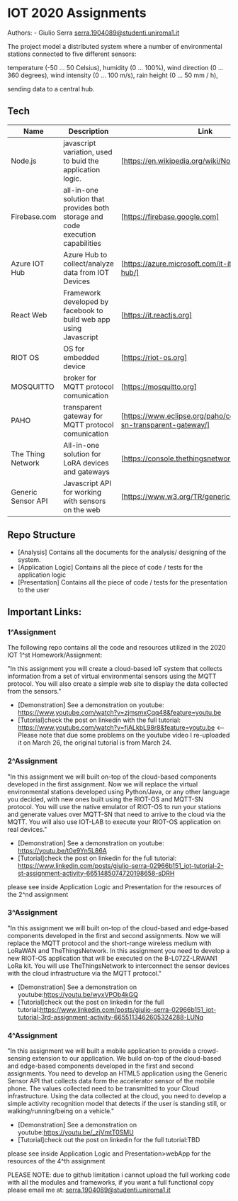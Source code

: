 # IOT 2020 Assignments
Authors: 
    - Giulio Serra serra.1904089@studenti.uniroma1.it
    
The project model a distributed system where a number of environmental stations connected to five different sensors:

temperature (-50 ... 50 Celsius),
humidity (0 ... 100%),
wind direction (0 ... 360 degrees),
wind intensity (0 ... 100 m/s),
rain height (0 ... 50 mm / h),

sending data to a central hub.

## Tech

| Name |Description | Link |
| ------ | ------ |------|
| Node.js | javascript variation, used to buid the application logic.|[https://en.wikipedia.org/wiki/Node.js] |
| Firebase.com |all-in-one solution that provides both storage and code execution capabilities| [https://firebase.google.com] 
| Azure IOT Hub| Azure Hub to collect/analyze data from IOT Devices |[https://azure.microsoft.com/it-it/services/iot-hub/] |
| React Web| Framework developed by facebook to build web app using Javascript |[https://it.reactjs.org] |
| RIOT OS| OS for embedded device|[https://riot-os.org] |
| MOSQUITTO| broker for MQTT protocol comunication|[https://mosquitto.org] |
| PAHO| transparent gateway for MQTT protocol comunication|[https://www.eclipse.org/paho/components/mqtt-sn-transparent-gateway/] |
| The Thing Network|All-in-one solution for LoRA devices and gateways|[https://console.thethingsnetwork.org] |
| Generic Sensor API| Javascript API for working with sensors on the web|[https://www.w3.org/TR/generic-sensor/] |

## Repo Structure

* [Analysis] Contains all the documents for the analysis/ designing of the system.
* [Application Logic] Contains all the piece of code / tests for the application logic
* [Presentation] Contains all the piece of code / tests for the presentation to the user

## Important Links:
### 1^Assignment

The following repo contains all the code and resources utilized in the 2020 IOT 1^st Homework/Assignment:

"In this assignment you will create a cloud-based IoT system that collects information from a set of virtual environmental sensors using the MQTT protocol. You will also create a simple web site to display the data collected from the sensors."

* [Demonstration] See a demonstration on youtube: https://www.youtube.com/watch?v=zjmsmxCqq48&feature=youtu.be
* [Tutorial]check the post on linkedin with the full tutorial: https://www.youtube.com/watch?v=fjALkbL98r8&feature=youtu.be <-- Please note that due some problems on the youtube video I re-uploaded it on March 26, the original tutorial is from March 24.

### 2^Assignment

"In this assignment we will built on-top of the cloud-based components developed in the first assignment. Now we will replace the virtual environmental stations developed using Python/Java, or any other language you decided, with new ones built using the RIOT-OS and MQTT-SN protocol. You will use the native emulator of RIOT-OS to run your stations and generate values over MQTT-SN that need to arrive to the cloud via the MQTT. You will also use IOT-LAB to execute your RIOT-OS application on real devices."

* [Demonstration] See a demonstration on youtube: https://youtu.be/t0e9Yn5L86A
* [Tutorial]check the post on linkedin for the full tutorial: https://www.linkedin.com/posts/giulio-serra-02966b151_iot-tutorial-2-st-assignment-activity-6651485074720198658-sDRH

please see inside Application Logic and Presentation for the resources of the 2^nd assignment

### 3^Assignment

"In this assignment we will built on-top of the cloud-based and edge-based components developed in the first and second assignments. Now we will replace the MQTT protocol and the short-range wireless medium with LoRaWAN and TheThingsNetwork. In this assignment you need to develop a new RIOT-OS application that will be executed on the B-L072Z-LRWAN1 LoRa kit. You will use TheThingsNetwork to interconnect the sensor devices with the cloud infrastructure via the MQTT protocol."

* [Demonstration] See a demonstration on youtube:https://youtu.be/wyxVPOb4kGQ
* [Tutorial]check out the post on linkedin for the full tutorial:https://www.linkedin.com/posts/giulio-serra-02966b151_iot-tutorial-3rd-assignment-activity-6655113462605324288-LUNq

### 4^Assignment

"In this assignment we will built a mobile application to provide a crowd-sensing extension to our application. We build on-top of the cloud-based and edge-based components developed in the first and second assignments.
You need to develop an HTML5 application using the Generic Sensor API that collects data form the accelerator sensor of the mobile phone.
The values collected need to be transmitted to your Cloud infrastructure.
Using the data collected at the cloud, you need to develop a simple activity recognition model that detects if the user is standing still, or walking/running/being on a vehicle."

* [Demonstration] See a demonstration on youtube:https://youtu.be/_zjVmtT0SMU
* [Tutorial]check out the post on linkedin for the full tutorial:TBD

please see inside Application Logic and Presentation>webApp for the resources of the 4^th assignment



PLEASE NOTE: due to github limitation i cannot upload the full working code with all the modules and frameworks, if you want a full functional copy please email me at: serra.1904089@studenti.uniroma1.it
